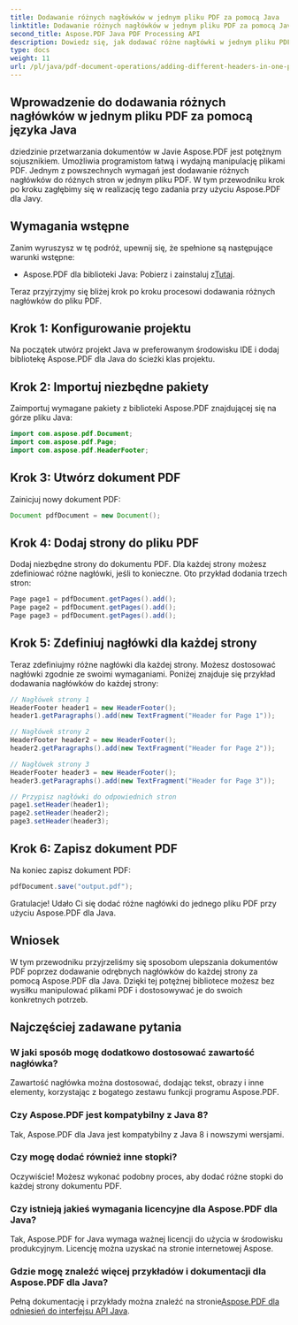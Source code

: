 ```yaml
---
title: Dodawanie różnych nagłówków w jednym pliku PDF za pomocą Java
linktitle: Dodawanie różnych nagłówków w jednym pliku PDF za pomocą Java
second_title: Aspose.PDF Java PDF Processing API
description: Dowiedz się, jak dodawać różne nagłówki w jednym pliku PDF za pomocą Java z Aspose.PDF. Przewodnik krok po kroku dotyczący dostosowywania nagłówków PDF.
type: docs
weight: 11
url: /pl/java/pdf-document-operations/adding-different-headers-in-one-pdf-file-using-java/
---
```


## Wprowadzenie do dodawania różnych nagłówków w jednym pliku PDF za pomocą języka Java

dziedzinie przetwarzania dokumentów w Javie Aspose.PDF jest potężnym sojusznikiem. Umożliwia programistom łatwą i wydajną manipulację plikami PDF. Jednym z powszechnych wymagań jest dodawanie różnych nagłówków do różnych stron w jednym pliku PDF. W tym przewodniku krok po kroku zagłębimy się w realizację tego zadania przy użyciu Aspose.PDF dla Javy. 

## Wymagania wstępne

Zanim wyruszysz w tę podróż, upewnij się, że spełnione są następujące warunki wstępne:

-  Aspose.PDF dla biblioteki Java: Pobierz i zainstaluj z[Tutaj](https://releases.aspose.com/pdf/java/).

Teraz przyjrzyjmy się bliżej krok po kroku procesowi dodawania różnych nagłówków do pliku PDF.

## Krok 1: Konfigurowanie projektu

Na początek utwórz projekt Java w preferowanym środowisku IDE i dodaj bibliotekę Aspose.PDF dla Java do ścieżki klas projektu.

## Krok 2: Importuj niezbędne pakiety

Zaimportuj wymagane pakiety z biblioteki Aspose.PDF znajdującej się na górze pliku Java:

```java
import com.aspose.pdf.Document;
import com.aspose.pdf.Page;
import com.aspose.pdf.HeaderFooter;
```

## Krok 3: Utwórz dokument PDF

Zainicjuj nowy dokument PDF:

```java
Document pdfDocument = new Document();
```

## Krok 4: Dodaj strony do pliku PDF

Dodaj niezbędne strony do dokumentu PDF. Dla każdej strony możesz zdefiniować różne nagłówki, jeśli to konieczne. Oto przykład dodania trzech stron:

```java
Page page1 = pdfDocument.getPages().add();
Page page2 = pdfDocument.getPages().add();
Page page3 = pdfDocument.getPages().add();
```

## Krok 5: Zdefiniuj nagłówki dla każdej strony

Teraz zdefiniujmy różne nagłówki dla każdej strony. Możesz dostosować nagłówki zgodnie ze swoimi wymaganiami. Poniżej znajduje się przykład dodawania nagłówków do każdej strony:

```java
// Nagłówek strony 1
HeaderFooter header1 = new HeaderFooter();
header1.getParagraphs().add(new TextFragment("Header for Page 1"));

// Nagłówek strony 2
HeaderFooter header2 = new HeaderFooter();
header2.getParagraphs().add(new TextFragment("Header for Page 2"));

// Nagłówek strony 3
HeaderFooter header3 = new HeaderFooter();
header3.getParagraphs().add(new TextFragment("Header for Page 3"));

// Przypisz nagłówki do odpowiednich stron
page1.setHeader(header1);
page2.setHeader(header2);
page3.setHeader(header3);
```

## Krok 6: Zapisz dokument PDF

Na koniec zapisz dokument PDF:

```java
pdfDocument.save("output.pdf");
```

Gratulacje! Udało Ci się dodać różne nagłówki do jednego pliku PDF przy użyciu Aspose.PDF dla Java.

## Wniosek

W tym przewodniku przyjrzeliśmy się sposobom ulepszania dokumentów PDF poprzez dodawanie odrębnych nagłówków do każdej strony za pomocą Aspose.PDF dla Java. Dzięki tej potężnej bibliotece możesz bez wysiłku manipulować plikami PDF i dostosowywać je do swoich konkretnych potrzeb.

## Najczęściej zadawane pytania

### W jaki sposób mogę dodatkowo dostosować zawartość nagłówka?

Zawartość nagłówka można dostosować, dodając tekst, obrazy i inne elementy, korzystając z bogatego zestawu funkcji programu Aspose.PDF.

### Czy Aspose.PDF jest kompatybilny z Java 8?

Tak, Aspose.PDF dla Java jest kompatybilny z Java 8 i nowszymi wersjami.

### Czy mogę dodać również inne stopki?

Oczywiście! Możesz wykonać podobny proces, aby dodać różne stopki do każdej strony dokumentu PDF.

### Czy istnieją jakieś wymagania licencyjne dla Aspose.PDF dla Java?

Tak, Aspose.PDF for Java wymaga ważnej licencji do użycia w środowisku produkcyjnym. Licencję można uzyskać na stronie internetowej Aspose.

### Gdzie mogę znaleźć więcej przykładów i dokumentacji dla Aspose.PDF dla Java?

 Pełną dokumentację i przykłady można znaleźć na stronie[Aspose.PDF dla odniesień do interfejsu API Java](https://reference.aspose.com/pdf/java/).